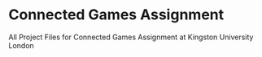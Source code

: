 # Connected Games Assignment
 All Project Files for Connected Games Assignment at Kingston University London
